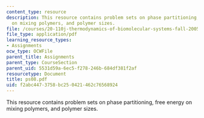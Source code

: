 ```yaml
---
content_type: resource
description: This resource contains problem sets on phase partitioning, free energy
  on mixing polymers, and polymer sizes.
file: /courses/20-110j-thermodynamics-of-biomolecular-systems-fall-2005/f2abc4473758bc250421462c76568924_ps08.pdf
file_type: application/pdf
learning_resource_types:
- Assignments
ocw_type: OCWFile
parent_title: Assignments
parent_type: CourseSection
parent_uid: 5531d59a-6ec5-f278-246b-684df381f2af
resourcetype: Document
title: ps08.pdf
uid: f2abc447-3758-bc25-0421-462c76568924
---
```

This resource contains problem sets on phase partitioning, free energy on mixing polymers, and polymer sizes.

